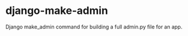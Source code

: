 django-make-admin
=================

Django make_admin command for building a full admin.py file for an app.